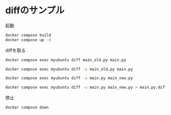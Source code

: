 # diffのサンプル

起動

```bash
docker compose build
docker compose up -d
```

diffを取る

```bash
docker compose exec myubuntu diff main_old.py main.py
```

```bash
docker compose exec myubuntu diff -u main_old.py main.py

docker compose exec myubuntu diff -u main.py main_new.py

docker compose exec myubuntu diff -u main.py main_new.py > main.py.diff
```

停止

```bash
docker compose down
```
